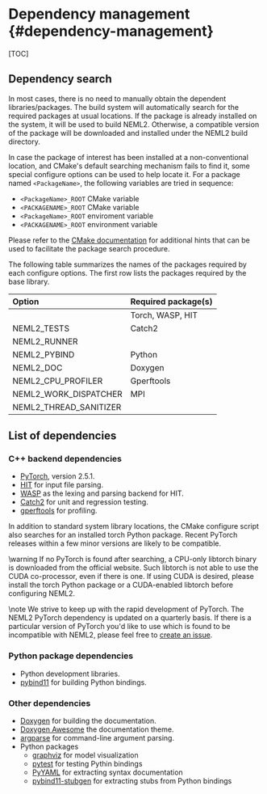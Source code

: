 # Dependency management {#dependency-management}

[TOC]

## Dependency search

In most cases, there is no need to manually obtain the dependent libraries/packages. The build system will automatically search for the required packages at usual locations. If the package is already installed on the system, it will be used to build NEML2. Otherwise, a compatible version of the package will be downloaded and installed under the NEML2 build directory.

In case the package of interest has been installed at a non-conventional location, and CMake's default searching mechanism fails to find it, some special configure options can be used to help locate it. For a package named `<PackageName>`, the following variables are tried in sequence:
- `<PackageName>_ROOT` CMake variable
- `<PACKAGENAME>_ROOT` CMake variable
- `<PackageName>_ROOT` enviroment variable
- `<PACKAGENAME>_ROOT` environment variable

Please refer to the [CMake documentation](https://cmake.org/cmake/help/latest/command/find_package.html#config-mode-search-procedure) for additional hints that can be used to facilitate the package search procedure.

The following table summarizes the names of the packages required by each configure options. The first row lists the packages required by the base library.

| Option                 | Required package(s) |
| :--------------------- | :------------------ |
|                        | Torch, WASP, HIT    |
| NEML2_TESTS            | Catch2              |
| NEML2_RUNNER           |                     |
| NEML2_PYBIND           | Python              |
| NEML2_DOC              | Doxygen             |
| NEML2_CPU_PROFILER     | Gperftools          |
| NEML2_WORK_DISPATCHER  | MPI                 |
| NEML2_THREAD_SANITIZER |                     |

## List of dependencies

### C++ backend dependencies

- [PyTorch](https://pytorch.org/get-started/locally/), version 2.5.1.
- [HIT](https://github.com/idaholab/moose/tree/master/framework/contrib/hit) for input file parsing.
- [WASP](https://code.ornl.gov/neams-workbench/wasp) as the lexing and parsing backend for HIT.
- [Catch2](https://github.com/catchorg/Catch2) for unit and regression testing.
- [gperftools](https://github.com/gperftools/gperftools) for profiling.

In addition to standard system library locations, the CMake configure script also searches for an installed torch Python package. Recent PyTorch releases within a few minor versions are likely to be compatible.

\warning
If no PyTorch is found after searching, a CPU-only libtorch binary is downloaded from the official website. Such libtorch is not able to use the CUDA co-processor, even if there is one. If using CUDA is desired, please install the torch Python package or a CUDA-enabled libtorch before configuring NEML2.

\note
We strive to keep up with the rapid development of PyTorch. The NEML2 PyTorch dependency is updated on a quarterly basis. If there is a particular version of PyTorch you'd like to use which is found to be incompatible with NEML2, please feel free to [create an issue](https://github.com/applied-material-modeling/neml2/issues).

### Python package dependencies

- Python development libraries.
- [pybind11](https://github.com/pybind/pybind11) for building Python bindings.

### Other dependencies

- [Doxygen](https://github.com/doxygen/doxygen) for building the documentation.
- [Doxygen Awesome](https://github.com/jothepro/doxygen-awesome-css) the documentation theme.
- [argparse](https://github.com/p-ranav/argparse) for command-line argument parsing.
- Python packages
  - [graphviz](https://github.com/xflr6/graphviz) for model visualization
  - [pytest](https://docs.pytest.org/en/stable/index.html) for testing Pythin bindings
  - [PyYAML](https://pyyaml.org/) for extracting syntax documentation
  - [pybind11-stubgen](https://github.com/sizmailov/pybind11-stubgen) for extracting stubs from Python bindings

